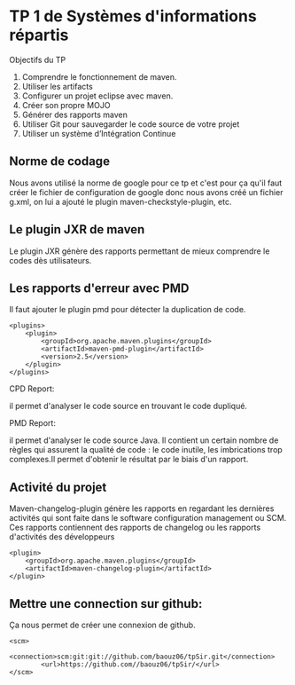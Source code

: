 # TP 1 de Systèmes d'informations répartis


Objectifs du TP

1. Comprendre le fonctionnement de maven.
2. Utiliser les artifacts
3. Configurer un projet eclipse avec maven.
4. Créer son propre MOJO
5. Générer des rapports maven
6. Utiliser Git pour sauvegarder le code source de votre projet
7. Utiliser un système d’Intégration Continue

## Norme de codage

Nous avons utilisé la norme de google pour ce tp et c'est pour ça qu'il faut créer le fichier de configuration de google 
donc nous avons créé un fichier g.xml, on lui a ajouté le plugin maven-checkstyle-plugin, etc.

## Le plugin JXR de maven

Le plugin JXR génère des rapports permettant de mieux comprendre le codes dès utilisateurs.

## Les rapports d'erreur avec PMD

Il faut ajouter le plugin pmd pour détecter la duplication de code.

```
<plugins>
	<plugin>
		<groupId>org.apache.maven.plugins</groupId>
		<artifactId>maven-pmd-plugin</artifactId>
		<version>2.5</version>
	</plugin>
</plugins>

```

CPD Report: 

il permet d'analyser le code source en trouvant le code dupliqué.	

PMD Report: 

il permet d'analyser le code source Java. Il contient un certain nombre de règles qui assurent la qualité de code : le code inutile, les imbrications trop complexes.Il permet d'obtenir le résultat par le biais d'un rapport.

## Activité du projet

Maven-changelog-plugin génère les rapports en regardant les dernières activités qui sont faite dans le software configuration management ou SCM. Ces rapports contiennent des rapports de changelog ou les rapports d'activités des développeurs

```
<plugin>
	<groupId>org.apache.maven.plugins</groupId>
	<artifactId>maven-changelog-plugin</artifactId>
</plugin>
```
## Mettre une connection sur github:
Ça nous permet de créer une connexion de github.

```
<scm>
		<connection>scm:git:git://github.com/baouz06/tpSir.git</connection>
		<url>https://github.com//baouz06/tpSir/</url>
</scm>
```
